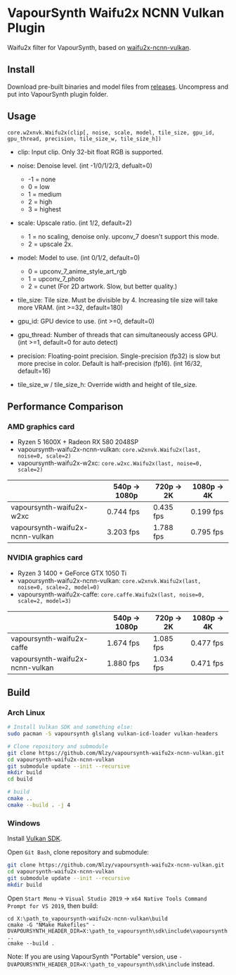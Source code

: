 # VapourSynth Waifu2x NCNN Vulkan Plugin

Waifu2x filter for VapourSynth, based on [waifu2x-ncnn-vulkan](https://github.com/nihui/waifu2x-ncnn-vulkan).

## Install

Download pre-built binaries and model files from [releases](https://github.com/Nlzy/vapoursynth-waifu2x-ncnn-vulkan/releases). Uncompress and put into VapourSynth plugin folder.

## Usage

```
core.w2xnvk.Waifu2x(clip[, noise, scale, model, tile_size, gpu_id, gpu_thread, precision, tile_size_w, tile_size_h])
```

* clip: Input clip. Only 32-bit float RGB is supported.

* noise: Denoise level. (int -1/0/1/2/3, defualt=0)
  * -1 = none
  * 0 = low
  * 1 = medium
  * 2 = high
  * 3 = highest

* scale: Upscale ratio. (int 1/2, default=2)
  * 1 = no scaling, denoise only. upconv_7 doesn't support this mode.
  * 2 = upscale 2x.

* model: Model to use. (int 0/1/2, default=0)
  * 0 = upconv_7_anime_style_art_rgb
  * 1 = upconv_7_photo
  * 2 = cunet (For 2D artwork. Slow, but better quality.)

* tile_size: Tile size. Must be divisible by 4. Increasing tile size will take more VRAM. (int >=32, default=180)

* gpu_id: GPU device to use. (int >=0, default=0)

* gpu_thread: Number of threads that can simultaneously access GPU. (int >=1, default=0 for auto detect)

* precision: Floating-point precision. Single-precision (fp32) is slow but more precise in color. Default is half-precision (fp16). (int 16/32, default=16)

* tile_size_w / tile_size_h: Override width and height of tile_size.

## Performance Comparison

### AMD graphics card

* Ryzen 5 1600X + Radeon RX 580 2048SP
* vapoursynth-waifu2x-ncnn-vulkan: `core.w2xnvk.Waifu2x(last, noise=0, scale=2)`
* vapoursynth-waifu2x-w2xc: `core.w2xc.Waifu2x(last, noise=0, scale=2)`

|                                 |  540p -> 1080p |  720p -> 2K | 1080p -> 4K |
|---------------------------------|----------------|-------------|-------------|
| vapoursynth-waifu2x-w2xc        |      0.744 fps |   0.435 fps |   0.199 fps |
| vapoursynth-waifu2x-ncnn-vulkan |      3.203 fps |   1.788 fps |   0.795 fps |

### NVIDIA graphics card

* Ryzen 3 1400 + GeForce GTX 1050 Ti
* vapoursynth-waifu2x-ncnn-vulkan: `core.w2xnvk.Waifu2x(last, noise=0, scale=2, model=0)`
* vapoursynth-waifu2x-caffe: `core.caffe.Waifu2x(last, noise=0, scale=2, model=3)`

|                                 |  540p -> 1080p |  720p -> 2K | 1080p -> 4K |
|---------------------------------|----------------|-------------|-------------|
| vapoursynth-waifu2x-caffe       |      1.674 fps |   1.085 fps |   0.477 fps |
| vapoursynth-waifu2x-ncnn-vulkan |      1.880 fps |   1.034 fps |   0.471 fps |

## Build

### Arch Linux

```bash
# Install Vulkan SDK and something else:
sudo pacman -S vapoursynth glslang vulkan-icd-loader vulkan-headers

# Clone repository and submodule
git clone https://github.com/Nlzy/vapoursynth-waifu2x-ncnn-vulkan.git
cd vapoursynth-waifu2x-ncnn-vulkan
git submodule update --init --recursive
mkdir build
cd build

# build
cmake ..
cmake --build . -j 4
```

### Windows

Install [Vulkan SDK](https://vulkan.lunarg.com/sdk/home).

Open `Git Bash`, clone repository and submodule:

```bash
git clone https://github.com/Nlzy/vapoursynth-waifu2x-ncnn-vulkan.git
cd vapoursynth-waifu2x-ncnn-vulkan
git submodule update --init --recursive
mkdir build
```

Open `Start Menu` -> `Visual Studio 2019` -> `x64 Native Tools Command Prompt for VS 2019`, then build:

```
cd X:\path_to_vapoursynth-waifu2x-ncnn-vulkan\build
cmake -G "NMake Makefiles" -DVAPOURSYNTH_HEADER_DIR=X:\path_to_vapoursynth\sdk\include\vapoursynth ..
cmake --build .
```

Note: If you are using VapourSynth "Portable" version, use `-DVAPOURSYNTH_HEADER_DIR=X:\path_to_vapoursynth\sdk\include` instead.
